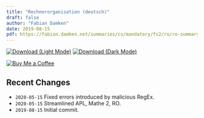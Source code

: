 ```yaml
---
title: "Rechnerorganisation (deutsch)"
draft: false
author: "Fabian Damken"
date: 2019-08-15
pdf: https://fabian.damken.net/summaries/cs/mandatory/fs2/ro/ro-summary.pdf
---
```


[![Download (Light Mode)](/download.png)](ro-summary.pdf)
[![Download (Dark Mode)](/download-dark.png)](ro-summary-dark.pdf)

[![Buy Me a Coffee](/kofi.png)](https://ko-fi.com/fdamken)

## Recent Changes
- `2020-05-15` Fixed errors introduced by malicious RegEx.
- `2020-05-15` Streamlined APL, Mathe 2, RO.
- `2019-08-15` Initial commit.
